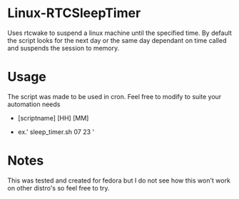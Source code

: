 # Linux-RTCSleepTimer

Uses rtcwake to suspend a linux machine until the specified time.
By default the script looks for the next day or the same day dependant on time called and suspends the session to memory.

# Usage
The script was made to be used in cron. Feel free to modify to suite your automation needs

- [scriptname] [HH] [MM]

- ex.' sleep_timer.sh 07 23 '

# Notes

This was tested and created for fedora but I do not see how this won't work on other distro's so feel free to try.
